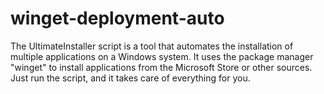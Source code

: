# winget-deployment-auto
The UltimateInstaller script is a tool that automates the installation of multiple applications on a Windows system. It uses the package manager "winget" to install applications from the Microsoft Store or other sources. Just run the script, and it takes care of everything for you.
